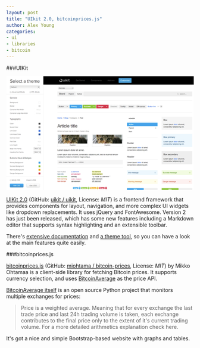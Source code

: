 ```yaml
---
layout: post
title: "UIkit 2.0, bitcoinprices.js"
author: Alex Young
categories:
- ui
- libraries
- bitcoin
---
```


###UIKit

![UIKit 2.0](/images/posts/uikit2.png)

[UIKit 2.0](http://www.getuikit.com/) (GitHub: [uikit / uikit](https://github.com/uikit/uikit), License: _MIT_) is a frontend framework that provides components for layout, navigation, and more complex UI widgets like dropdown replacements.  It uses jQuery and FontAwesome.  Version 2 has just been released, which has some new features including a Markdown editor that supports syntax highlighting and an extensible toolbar.

There's [extensive documentation](http://www.getuikit.com/docs/components.html) and [a theme tool](http://www.getuikit.com/docs/customizer.html), so you can have a look at the main features quite easily.

###bitcoinprices.js

[bitcoinprices.js](http://miohtama.github.io/bitcoin-prices/index.html) (GitHub: [miohtama / bitcoin-prices](https://github.com/miohtama/bitcoin-prices), License: _MIT_) by Mikko Ohtamaa is a client-side library for fetching Bitcoin prices.  It supports currency selection, and uses [BitcoinAverage](https://bitcoinaverage.com/) as the price API.

[BitcoinAverage itself](https://github.com/bitcoinaverage/bitcoinaverage) is an open source Python project that monitors multiple exchanges for prices:

>  Price is a weighted average. Meaning that for every exchange the last trade price and last 24h trading volume is taken, each exchange contributes to the final price only to the extent of it's current trading volume. For a more detailed arithmetics explanation check here.

It's got a nice and simple Bootstrap-based website with graphs and tables.
